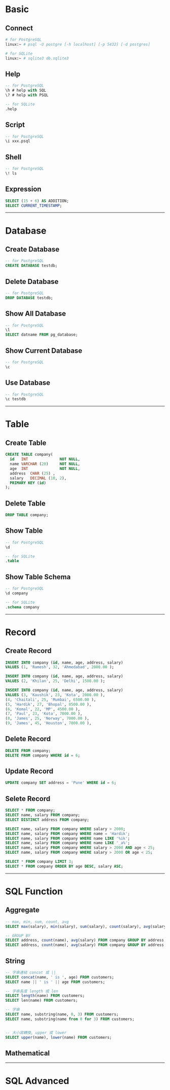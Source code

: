 # Basic


## Connect

```bash
# for PostgreSQL
linux:~ # psql -U postgre [-h localhost] [-p 5432] [-d postgres]

# for SQLite
linux:~ # sqlite3 db.sqlite3
```

## Help

```sql
-- for PostgreSQL
\h # help with SQL
\? # help with PSQL

-- for SQLite
.help
```


## Script

```sql
-- for PostgreSQL
\i xxx.psql
```


## Shell

```sql
-- for PostgreSQL
\! ls
```

## Expression

```sql
SELECT (15 + 6) AS ADDITION;
SELECT CURRENT_TIMESTAMP;
```

----


# Database


## Create Database

```sql
-- for PostgreSQL
CREATE DATABASE testdb;
```


## Delete Database

```sql
-- for PostgreSQL
DROP DATABASE testdb;
```


## Show All Database

```sql
-- for PostgreSQL
\l
SELECT datname FROM pg_database;
```


## Show Current Database

```sql
-- for PostgreSQL
\c
```


## Use Database

```sql
-- for PostgreSQL
\c testdb
```

----


# Table


## Create Table

```sql
CREATE TABLE company(
  id   INT              NOT NULL,
  name VARCHAR (20)     NOT NULL,
  age  INT              NOT NULL,
  address  CHAR (25) ,
  salary   DECIMAL (18, 2),       
  PRIMARY KEY (id)
);
```

## Delete Table

```sql
DROP TABLE company;
```

## Show Table

```sql
-- for PostgreSQL
\d

-- for SQLite
.table
```

## Show Table Schema

```sql
-- for PostgreSQL
\d company

-- for SQLite
.schema company
```

----


# Record


## Create Record

```sql
INSERT INTO company (id, name, age, address, salary)
VALUES (1, 'Ramesh', 32, 'Ahmedabad', 2000.00 );

INSERT INTO company (id, name, age, address, salary)
VALUES (2, 'Khilan', 25, 'Delhi', 1500.00 );

INSERT INTO company (id, name, age, address, salary)
VALUES (3, 'Kaushik', 23, 'Kota', 2000.00 ),
(4, 'Chaitali', 25, 'Mumbai', 6500.00 ),
(5, 'Hardik', 27, 'Bhopal', 8500.00 ),
(6, 'Komal', 22, 'MP', 4500.00 ),
(7, 'Paul', 23, 'Kota', 7000.00 ),
(8, 'James', 25, 'Norway', 7000.00 ),
(9, 'James', 45, 'Houston', 7000.00 ),
```

## Delete Record

```sql
DELETE FROM company;
DELETE FROM company WHERE id = 6;
```

## Update Record

```sql
UPDATE company SET address = 'Pune' WHERE id = 6;
```


## Selete Record

```sql
SELECT * FROM company;
SELECT name, salary FROM company;
SELECT DISTINCT address FROM company;

SELECT name, salary FROM company WHERE salary > 2000;
SELECT name, salary FROM company WHERE name = 'Hardik';
SELECT name, salary FROM company WHERE name LIKE '%ik';
SELECT name, salary FROM company WHERE name LIKE '_a%';
SELECT name, salary FROM company WHERE salary > 2000 AND age < 25;
SELECT name, salary FROM company WHERE salary > 2000 OR age < 25;

SELECT * FROM company LIMIT 3;
SELECT * FROM company ORDER BY age DESC, salary ASC;
```

----


# SQL Function


## Aggregate

```sql
-- max, min, sum, count, avg
SELECT max(salary), min(salary), sum(salary), count(salary), avg(salary) FROM company;

-- GROUP BY
SELECT address, count(name), avg(salary) FROM company GROUP BY address;
SELECT address, count(name), avg(salary) FROM company GROUP BY address HAVING count(name) >= 2;
```

## String

```sql
-- 字串連結 concat 或 ||
SELECT concat(name, ' is ', age) FROM customers;
SELECT name || ' is ' || age FROM customers;

-- 字串長度 length 或 len
SELECT length(name) FROM customers;
SELECT len(name) FROM customers;

-- 字串
SELECT name, substring(name, 0, 3) FROM customers;
SELECT name, substring(name from 0 for 3) FROM customers;


-- 大小寫轉換, upper 或 lower
SELECT upper(name), lower(name) FROM customers;
```

## Mathematical


----


# SQL Advanced 